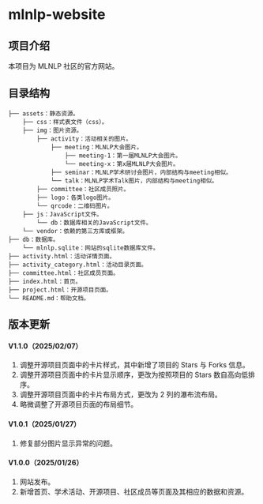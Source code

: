 # mlnlp-website



## 项目介绍

本项目为 MLNLP 社区的官方网站。



## 目录结构

```
├── assets：静态资源。
	├── css：样式表文件（css）。
	├── img：图片资源。
		├── activity：活动相关的图片。
			├── meeting：MLNLP大会图片。
				├── meeting-1：第一届MLNLP大会图片。
				└── meeting-x：第x届MLNLP大会图片。
			├── seminar：MLNLP学术研讨会图片，内部结构与meeting相似。
			└── talk：MLNLP学术Talk图片，内部结构与meeting相似。
		├── committee：社区成员照片。
		├── logo：各类logo图片。
		└── qrcode：二维码图片。
	├── js：JavaScript文件。
		└── db：数据库相关的JavaScript文件。
	└── vendor：依赖的第三方库或框架。
├── db：数据库。
	└── mlnlp.sqlite：网站的sqlite数据库文件。
├── activity.html：活动详情页面。
├── activity_category.html：活动目录页面。
├── committee.html：社区成员页面。
├── index.html：首页。
├── project.html：开源项目页面。
└── README.md：帮助文档。
```



## 版本更新

#### V1.1.0（2025/02/07）

1. 调整开源项目页面中的卡片样式，其中新增了项目的 Stars 与 Forks 信息。
2. 调整开源项目页面中的卡片显示顺序，更改为按照项目的 Stars 数自高向低排序。
3. 调整开源项目页面中的卡片布局方式，更改为 2 列的瀑布流布局。
4. 略微调整了开源项目页面的布局细节。

#### V1.0.1（2025/01/27）

1. 修复部分图片显示异常的问题。

#### V1.0.0（2025/01/26）

1. 网站发布。
1. 新增首页、学术活动、开源项目、社区成员等页面及其相应的数据和资源。